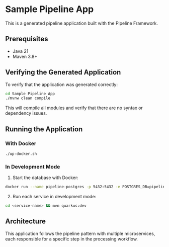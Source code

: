# Sample Pipeline App

This is a generated pipeline application built with the Pipeline Framework.

## Prerequisites

- Java 21
- Maven 3.8+

## Verifying the Generated Application

To verify that the application was generated correctly:

```bash
cd Sample Pipeline App
./mvnw clean compile
```

This will compile all modules and verify that there are no syntax or dependency issues.

## Running the Application

### With Docker

```bash
./up-docker.sh
```

### In Development Mode

1. Start the database with Docker:

```bash
docker run --name pipeline-postgres -p 5432:5432 -e POSTGRES_DB=pipeline -e POSTGRES_USER=user -e POSTGRES_PASSWORD=password -d postgres:17
```

2. Run each service in development mode:

```bash
cd <service-name> && mvn quarkus:dev
```

## Architecture

This application follows the pipeline pattern with multiple microservices, each responsible for a specific step in the processing workflow.